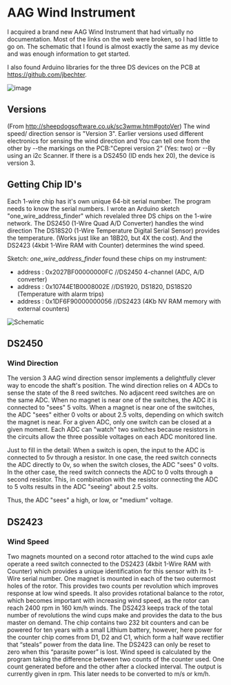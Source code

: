 # AAG Wind Instrument
I acquired a brand new AAG Wind Instrument that had virtually no documentation.   Most of the links on the web were broken, so I had little to go on.
The schematic that I found is almost exactly the same as my device and was enough information to get started.

I also found Arduino libraries for the three DS devices on the PCB at https://github.com/jbechter.

![image](https://user-images.githubusercontent.com/8091425/170121443-97abf312-1b1f-4ba7-961d-6e19dcfcacc2.jpg)


## Versions
(From http://sheepdogsoftware.co.uk/sc3wmw.htm#gotoVer)
The wind speed/ direction sensor is "Version 3". Earlier versions used different electronics for sensing the wind direction and You can tell one from the other by
--the markings on the PCB:"Ceprei version 2" (Yes: two)
or
--By using an i2c Scanner. If there is a DS2450 (ID ends hex 20), the device is version 3.

## Getting Chip ID's
Each 1-wire chip has it's own unique 64-bit serial number. The program needs to know the serial numbers. I wrote an Arduino sketch "one_wire_address_finder" which revelaled three DS chips on the 1-wire network. 
The DS2450 (1-Wire Quad A/D Converter) handles the wind direction
The DS18S20 (1-Wire Temperature Digital Serial Sensor) provides the temperature. (Works just like an 18B20, but 4X the cost).
And the DS2423 (4kbit 1-Wire RAM with Counter) determines the wind speed.

Sketch: *one_wire_address_finder* found these chips on my instrument:
- address : 0x2027BF00000000FC  //DS2450 4-channel (ADC, A/D converter)
- address : 0x10744E1B0008002E  //DS1920, DS1820, DS18S20 (Temperature with alarm trips)
- address : 0x1DF6F90000000056  //DS2423 (4Kb NV RAM memory with external counters)


![Schematic](https://user-images.githubusercontent.com/8091425/170117819-a2d5b2f6-9e48-4b12-897f-a5d291664eb4.jpg)

## DS2450
### Wind Direction
The version 3 AAG wind direction sensor implements a delightfully clever way to encode the shaft's position.
The wind direction relies on 4 ADCs to sense the state of the 8 reed switches. No adjacent reed switches are on the same ADC. When no magnet is near one of the switches, the ADC it is connected to "sees" 5 volts. When a magnet is near one of the switches, the ADC "sees" either 0 volts or about 2.5 volts, depending on which switch the magnet is near. For a given ADC, only one switch can be closed at a given moment. Each ADC can "watch" two switches because resistors in the circuits allow the three possible voltages on each ADC monitored line.

Just to fill in the detail: When a switch is open, the input to the ADC is connected to 5v through a resistor. In one case, the reed switch connects the ADC directly to 0v, so when the switch closes, the ADC "sees" 0 volts. In the other case, the reed switch connects the ADC to 0 volts through a second resistor. This, in combination with the resistor connecting the ADC to 5 volts results in the ADC "seeing" about 2.5 volts.

Thus, the ADC "sees" a high, or low, or "medium" voltage.

## DS2423
### Wind Speed
Two magnets mounted on a second rotor attached to the wind cups axle operate a reed switch connected to the DS2423 (4kbit 1-Wire RAM with Counter) which provides a unique identification for this sensor with its 1-Wire serial number. One magnet is mounted in each of the two outermost holes of the rotor. This provides two counts per revolution which improves response at low wind speeds. It also provides rotational balance to the rotor, which becomes important with increasing wind speed, as the rotor can reach 2400 rpm in 160 km/h winds. The DS2423 keeps track of the total number of revolutions the wind cups make and provides the data to the bus master on demand. The chip contains two 232 bit counters and can be powered for ten years with a small Lithium battery, however, here power for the counter chip comes from D1, D2 and C1,  which form a half wave rectifier that “steals” power from the data line. The DS2423 can only be reset to zero when this “parasite power” is lost. Wind speed is calculated by the program taking the difference between two counts of the counter used. One count generated before and the other after a clocked interval. The output is currently given in rpm. This later needs to be converted to m/s or km/h.

